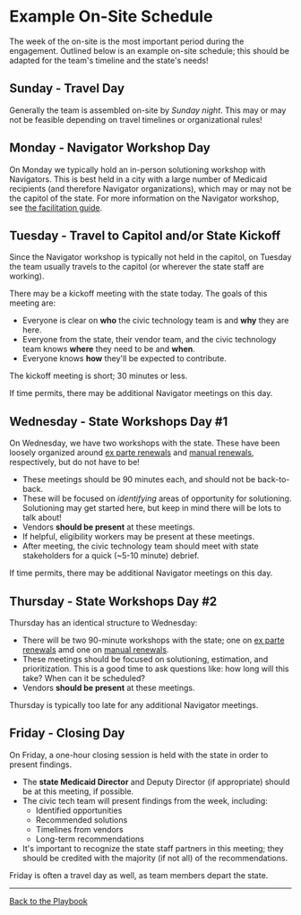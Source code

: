 # Example On-Site Schedule

The week of the on-site is the most important period during the engagement. Outlined below is an example on-site schedule; this should be adapted for the team's timeline and the state's needs!

## Sunday - Travel Day

Generally the team is assembled on-site by *Sunday night*. This may or may not be feasible depending on travel timelines or organizational rules!

## Monday - Navigator Workshop Day

On Monday we typically hold an in-person solutioning workshop with Navigators. This is best held in a city with a large number of Medicaid recipients (and therefore Navigator organizations), which may or may not be the capitol of the state. For more information on the Navigator workshop, see [the facilitation guide](./resources/navigator-facilitation-guide.docx).

## Tuesday - Travel to Capitol and/or State Kickoff

Since the Navigator workshop is typically not held in the capitol, on Tuesday the team usually travels to the capitol (or wherever the state staff are working).

There may be a kickoff meeting with the state today. The goals of this meeting are:
  - Everyone is clear on **who** the civic technology team is and **why** they are here.
  - Everyone from the state, their vendor team, and the civic technology team knows **where** they need to be and **when**.
  - Everyone knows **how** they'll be expected to contribute.

The kickoff meeting is short; 30 minutes or less.

If time permits, there may be additional Navigator meetings on this day.

## Wednesday - State Workshops Day #1

On Wednesday, we have two workshops with the state. These have been loosely organized around [ex parte renewals](./workshops-and-meetings/ex-parte-workshop.md) and [manual renewals](./workshops-and-meetings/manual-renewal-workshop.md), respectively, but do not have to be!
  - These meetings should be 90 minutes each, and should not be back-to-back.
  - These will be focused on _identifying_ areas of opportunity for solutioning. Solutioning may get started here, but keep in mind there will be lots to talk about!
  - Vendors **should be present** at these meetings.
  - If helpful, eligibility workers may be present at these meetings.
  - After meeting, the civic technology team should meet with state stakeholders for a quick (~5-10 minute) debrief.

If time permits, there may be additional Navigator meetings on this day.

## Thursday - State Workshops Day #2

Thursday has an identical structure to Wednesday:
  - There will be two 90-minute workshops with the state; one on [ex parte renewals](./workshops-and-meetings/ex-parte-workshop.md) amd one on [manual renewals](./workshops-and-meetings/manual-renewal-workshop.md).
  - These meetings should be focused on solutioning, estimation, and prioritization. This is a good time to ask questions like: how long will this take? When can it be scheduled?
  - Vendors **should be present** at these meetings.

Thursday is typically too late for any additional Navigator meetings.

## Friday - Closing Day

On Friday, a one-hour closing session is held with the state in order to present findings.
  - The **state Medicaid Director** and Deputy Director (if appropriate) should be at this meeting, if possible.
  - The civic tech team will present findings from the week, including:
      - Identified opportunities
      - Recommended solutions
      - Timelines from vendors
      - Long-term recommendations
  - It's important to recognize the state staff partners in this meeting; they should be credited with the majority (if not all) of the recommendations.

Friday is often a travel day as well, as team members depart the state.

---

[Back to the Playbook](./README.md)
